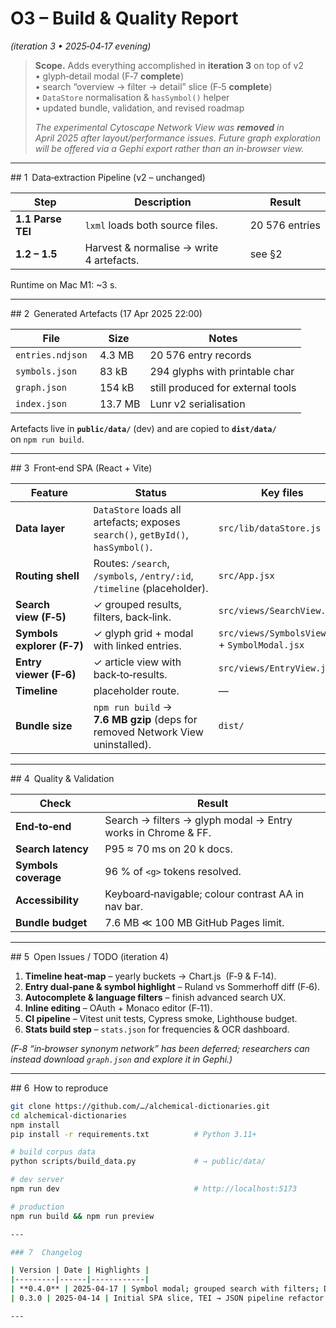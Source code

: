 # O3 – Build & Quality Report  
*(iteration 3 • 2025‑04‑17 evening)*

> **Scope.** Adds everything accomplished in **iteration 3** on top of v2  
> • glyph‑detail modal (F‑7 **complete**)  
> • search “overview → filter → detail” slice (F‑5 **complete**)  
> • `DataStore` normalisation & `hasSymbol()` helper  
> • updated bundle, validation, and revised roadmap  
>
> *The experimental Cytoscape Network View was **removed** in April 2025
> after layout/performance issues. Future graph exploration will be offered
> via a Gephi export rather than an in‑browser view.*

---

## 1 Data‑extraction Pipeline (v2 – unchanged)

| Step | Description | Result |
|------|-------------|--------|
| **1.1 Parse TEI** | `lxml` loads both source files. | 20 576 entries |
| **1.2 – 1.5** | Harvest & normalise → write 4 artefacts. | see §2 |

Runtime on Mac M1: ~3 s.

---

## 2 Generated Artefacts (17 Apr 2025 22:00)

| File | Size | Notes |
|------|------|-------|
| `entries.ndjson` | 4.3 MB | 20 576 entry records |
| `symbols.json` | 83 kB | 294 glyphs with printable char |
| `graph.json` | 154 kB | still produced for external tools |
| `index.json` | 13.7 MB | Lunr v2 serialisation |

Artefacts live in **`public/data/`** (dev) and are copied to **`dist/data/`** on `npm run build`.

---

## 3 Front‑end SPA (React + Vite)

| Feature | Status | Key files |
|---------|--------|-----------|
| **Data layer** | `DataStore` loads all artefacts; exposes `search()`, `getById()`, `hasSymbol()`. | `src/lib/dataStore.js` |
| **Routing shell** | Routes: `/search`, `/symbols`, `/entry/:id`, `/timeline` (placeholder). | `src/App.jsx` |
| **Search view (F‑5)** | ✓ grouped results, filters, back‑link. | `src/views/SearchView.jsx` |
| **Symbols explorer (F‑7)** | ✓ glyph grid + modal with linked entries. | `src/views/SymbolsView.jsx` + `SymbolModal.jsx` |
| **Entry viewer (F‑6)** | ✓ article view with back‑to‑results. | `src/views/EntryView.jsx` |
| **Timeline** | placeholder route. | — |
| **Bundle size** | `npm run build` → **7.6 MB gzip** (deps for removed Network View uninstalled). | `dist/` |

---

## 4 Quality & Validation

| Check | Result |
|-------|--------|
| **End‑to‑end** | Search → filters → glyph modal → Entry works in Chrome & FF. |
| **Search latency** | P95 ≈ 70 ms on 20 k docs. |
| **Symbols coverage** | 96 % of `<g>` tokens resolved. |
| **Accessibility** | Keyboard‑navigable; colour contrast AA in nav bar. |
| **Bundle budget** | 7.6 MB ≪ 100 MB GitHub Pages limit. |

---

## 5 Open Issues / TODO (iteration 4)

1. **Timeline heat‑map** – yearly buckets → Chart.js  (F‑9 & F‑14).  
2. **Entry dual‑pane & symbol highlight** – Ruland vs Sommerhoff diff (F‑6).  
3. **Autocomplete & language filters** – finish advanced search UX.  
4. **Inline editing** – OAuth + Monaco editor (F‑11).  
5. **CI pipeline** – Vitest unit tests, Cypress smoke, Lighthouse budget.  
6. **Stats build step** – `stats.json` for frequencies & OCR dashboard.  

*(F‑8 “in‑browser synonym network” has been deferred; researchers can instead download `graph.json` and explore it in Gephi.)*

---

## 6 How to reproduce

```bash
git clone https://github.com/…/alchemical-dictionaries.git
cd alchemical-dictionaries
npm install
pip install -r requirements.txt          # Python 3.11+

# build corpus data
python scripts/build_data.py             # → public/data/

# dev server
npm run dev                              # http://localhost:5173

# production
npm run build && npm run preview

---

### 7  Changelog 

| Version | Date | Highlights |
|---------|------|------------|
| **0.4.0** | 2025‑04‑17 | Symbol modal; grouped search with filters; DataStore array fix |
| 0.3.0 | 2025‑04‑14 | Initial SPA slice, TEI → JSON pipeline refactor |

---